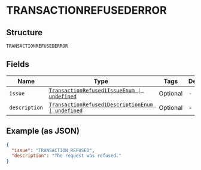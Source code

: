 
# TRANSACTIONREFUSEDERROR

## Structure

`TRANSACTIONREFUSEDERROR`

## Fields

| Name | Type | Tags | Description |
|  --- | --- | --- | --- |
| `issue` | [`TransactionRefused1IssueEnum \| undefined`](../../doc/models/transaction-refused-1-issue-enum.md) | Optional | - |
| `description` | [`TransactionRefused1DescriptionEnum \| undefined`](../../doc/models/transaction-refused-1-description-enum.md) | Optional | - |

## Example (as JSON)

```json
{
  "issue": "TRANSACTION_REFUSED",
  "description": "The request was refused."
}
```

